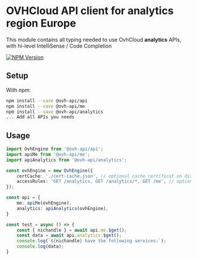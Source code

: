 # OVHCloud API client for **analytics** region Europe

This module contains all typing needed to use OvhCloud **analytics** APIs, with hi-level IntelliSense / Code Completion

[![NPM Version](https://img.shields.io/npm/v/@ovh-api/analytics.svg?style=flat)](https://www.npmjs.org/package/@ovh-api/analytics)

## Setup

With npm:

```bash
npm install --save @ovh-api/api
npm install --save @ovh-api/me
npm install --save @ovh-api/analytics
... Add all APIs you needs
```

## Usage

```typescript
import OvhEngine from '@ovh-api/api';
import apiMe from '@ovh-api/me';
import apiAnalytics from '@ovh-api/analytics';

const ovhEngine = new OvhEngine({ 
    certCache: './cert-cache.json', // optional cache certificat on disk.
    accessRules: 'GET /analytics, GET /analytics/*, GET /me', // optional limit the requested privileges.
});

const api = {
    me: apiMe(ovhEngine),
    analytics: apiAnalytics(ovhEngine),
}

const test = async () => {
    const { nichandle } = await api.me.$get();
    const data = await api.analytics.$get();
    console.log(`${nichandle} have the following services:`);
    console.log(data);
}
```
